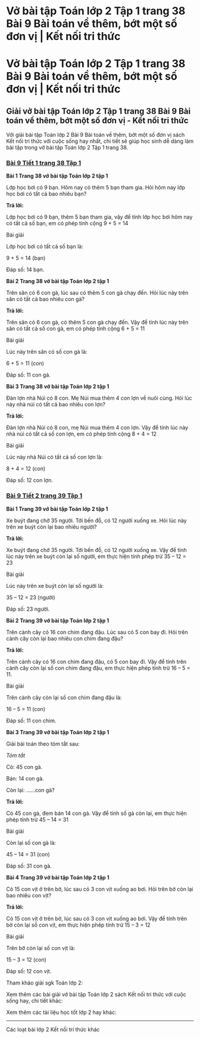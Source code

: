 # Vở bài tập Toán lớp 2 Tập 1 trang 38 Bài 9 Bài toán về thêm, bớt một số đơn vị | Kết nối tri thức

# Vở bài tập Toán lớp 2 Tập 1 trang 38 Bài 9 Bài toán về thêm, bớt một số đơn vị | Kết nối tri thức

## Giải vở bài tập Toán lớp 2 Tập 1 trang 38 Bài 9 Bài toán về thêm, bớt một số đơn vị - Kết nối tri thức

Với giải bài tập Toán lớp 2 Bài 9 Bài toán về thêm, bớt một số đơn vị sách Kết nối tri thức với cuộc sống hay nhất, chi tiết sẽ giúp học sinh dễ dàng làm bài tập trong vở bài tập Toán lớp 2 Tập 1 trang 38.

### [**Bài 9 Tiết 1 trang 38 Tập 1**](https://vietjack.com/vbt-toan-2-kn/bai-9-tiet-1-trang-38-tap-1.jsp)

**Bài 1 Trang 38 vở bài tập Toán lớp 2 tập 1**

Lớp học bơi có 9 bạn. Hôm nay có thêm 5 bạn tham gia. Hỏi hôm nay lớp học bơi có tất cả bao nhiêu bạn?

**Trả lời:**

Lớp học bơi có 9 bạn, thêm 5 bạn tham gia, vậy để tính lớp học bơi hôm nay có tất cả số bạn, em có phép tính cộng 9 + 5 = 14

Bài giải

Lớp học bơi có tất cả số bạn là:

9 + 5 = 14 (bạn)

Đáp số: 14 bạn.

**Bài 2 Trang 38 vở bài tập Toán lớp 2 tập 1**

Trên sân có 6 con gà, lúc sau có thêm 5 con gà chạy đến. Hỏi lúc này trên sân có tất cả bao nhiêu con gà?

**Trả lời:**

Trên sân có 6 con gà, có thêm 5 con gà chạy đến. Vậy để tính lúc này trên sân có tất cả số con gà, em có phép tính cộng 6 + 5 = 11

Bài giải

Lúc này trên sân có số con gà là:

6 + 5 = 11 (con)

Đáp số: 11 con gà.

**Bài 3 Trang 38 vở bài tập Toán lớp 2 tập 1**

Đàn lợn nhà Núi có 8 con. Mẹ Núi mua thêm 4 con lợn về nuôi cùng. Hỏi lúc này nhà núi có tất cả bao nhiêu con lợn?

**Trả lời:**

Đàn lợn nhà Núi có 8 con, mẹ Núi mua thêm 4 con lợn. Vậy để tính lúc này nhà núi có tất cả số con lợn, em có phép tính cộng 8 + 4 = 12

Bài giải

Lúc này nhà Núi có tất cả số con lợn là:

8 + 4 = 12 (con)

Đáp số: 12 con lợn.

### [**Bài 9 Tiết 2 trang 39 Tập 1**](https://vietjack.com/vbt-toan-2-kn/bai-9-tiet-2-trang-39-tap-1.jsp)

**Bài 1 Trang 39 vở bài tập Toán lớp 2 tập 1**

Xe buýt đang chở 35 người. Tới bến đỗ, có 12 người xuống xe. Hỏi lúc này trên xe buýt còn lại bao nhiêu người?

**Trả lời:**

Xe buýt đang chở 35 người. Tới bến đỗ, có 12 người xuống xe. Vậy để tính lúc này trên xe buýt còn lại số người, em thực hiện tính phép trừ 35 – 12 = 23

Bài giải

Lúc này trên xe buýt còn lại số người là:

35 – 12 = 23 (người)

Đáp số: 23 người.

**Bài 2 Trang 39 vở bài tập Toán lớp 2 tập 1**

Trên cành cây có 16 con chim đang đậu. Lúc sau có 5 con bay đi. Hỏi trên cành cây còn lại bao nhiêu con chim đang đậu?

**Trả lời:**

Trên cành cây có 16 con chim đang đậu, có 5 con bay đi. Vậy để tính trên cành cây còn lại số con chim đang đậu, em thực hiện phép tính trừ 16 – 5 = 11.

Bài giải

Trên cành cây còn lại số con chim đang đậu là:

16 – 5 = 11 (con)

Đáp số: 11 con chim.

**Bài 3 Trang 39 vở bài tập Toán lớp 2 tập 1**

Giải bài toán theo tóm tắt sau:

_Tóm tắt_

Có: 45 con gà.

Bán: 14 con gà.

Còn lại: ……con gà?

**Trả lời:**

Có 45 con gà, đem bán 14 con gà. Vậy để tính số gà còn lại, em thực hiện phép tính trừ 45 – 14 = 31

Bài giải

Còn lại số con gà là:

45 – 14 = 31 (con)

Đáp số: 31 con gà.

**Bài 4 Trang 39 vở bài tập Toán lớp 2 tập 1**

Có 15 con vịt ở trên bờ, lúc sau có 3 con vịt xuống ao bơi. Hỏi trên bờ còn lại bao nhiêu con vịt?

**Trả lời:**

Có 15 con vịt ở trên bờ, lúc sau có 3 con vịt xuống ao bơi. Vậy để tính trên bờ còn lại số con vịt, em thực hiện phép tính trừ 15 – 3 = 12

Bài giải

Trên bờ còn lại số con vịt là:

15 – 3 = 12 (con) 

Đáp số: 12 con vịt. 

Tham khảo giải sgk Toán lớp 2:

Xem thêm các bài giải vở bài tập Toán lớp 2 sách Kết nối tri thức với cuộc sống hay, chi tiết khác:

Xem thêm các tài liệu học tốt lớp 2 hay khác:

* * *

Các loạt bài lớp 2 Kết nối tri thức khác
